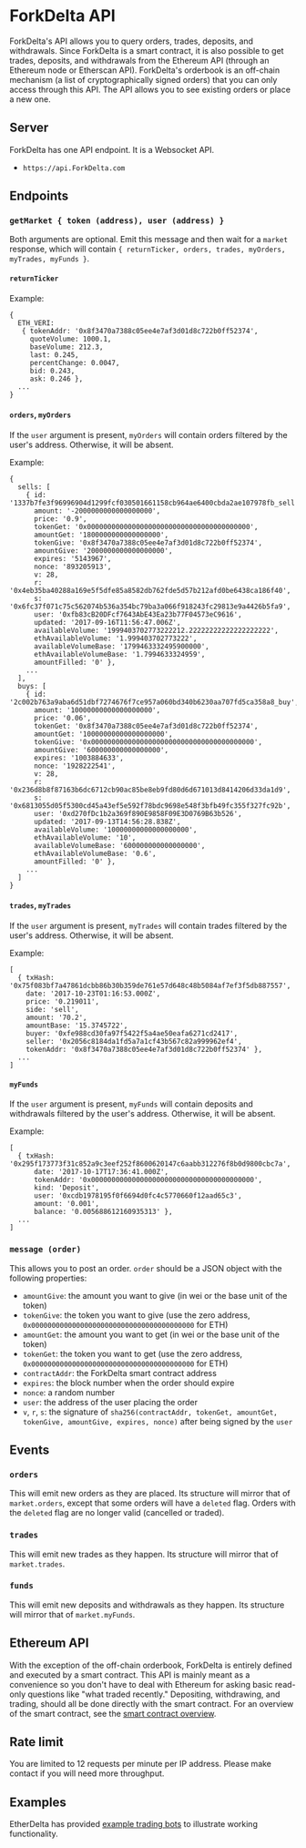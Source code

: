 # ForkDelta API

ForkDelta's API allows you to query orders, trades, deposits, and withdrawals. Since ForkDelta is a smart contract, it is also possible to get trades, deposits, and withdrawals from the Ethereum API (through an Ethereum node or Etherscan API). ForkDelta's orderbook is an off-chain mechanism (a list of cryptographically signed orders) that you can only access through this API. The API allows you to see existing orders or place a new one.

## Server

ForkDelta has one API endpoint. It is a Websocket API.

 * `https://api.ForkDelta.com`

## Endpoints

### `getMarket { token (address), user (address) }`

Both arguments are optional. Emit this message and then wait for a `market` response, which will contain `{ returnTicker, orders, trades, myOrders, myTrades, myFunds }`.

#### `returnTicker`

Example:
```
{
  ETH_VERI:
   { tokenAddr: '0x8f3470a7388c05ee4e7af3d01d8c722b0ff52374',
     quoteVolume: 1000.1,
     baseVolume: 212.3,
     last: 0.245,
     percentChange: 0.0047,
     bid: 0.243,
     ask: 0.246 },
  ...
}
```

#### `orders`, `myOrders`

If the `user` argument is present, `myOrders` will contain orders filtered by the user's address. Otherwise, it will be absent.

Example:
```
{
  sells: [
    { id: '1337b7fe3f96996904d1299fcf030501661158cb964ae6400cbda2ae107978fb_sell',
      amount: '-2000000000000000000',
      price: '0.9',
      tokenGet: '0x0000000000000000000000000000000000000000',
      amountGet: '1800000000000000000',
      tokenGive: '0x8f3470a7388c05ee4e7af3d01d8c722b0ff52374',
      amountGive: '2000000000000000000',
      expires: '5143967',
      nonce: '893205913',
      v: 28,
      r: '0x4eb35ba40288a169e5f5dfe85a8582db762fde5d57b212afd0be6438ca186f40',
      s: '0x6fc37f071c75c562074b536a354bc79ba3a066f918243fc29813e9a4426b5fa9',
      user: '0xfb83cB20DFcf7643AbE43Ea23b77F04573eC9616',
      updated: '2017-09-16T11:56:47.006Z',
      availableVolume: '1999403702773222212.22222222222222222222',
      ethAvailableVolume: '1.999403702773222',
      availableVolumeBase: '1799463332495900000',
      ethAvailableVolumeBase: '1.7994633324959',
      amountFilled: '0' },
    ...
  ],
  buys: [
    { id: '2c002b763a9aba6d51dbf7274676f7ce957a060bd340b6230aa707fd5ca358a8_buy',
      amount: '10000000000000000000',
      price: '0.06',
      tokenGet: '0x8f3470a7388c05ee4e7af3d01d8c722b0ff52374',
      amountGet: '10000000000000000000',
      tokenGive: '0x0000000000000000000000000000000000000000',
      amountGive: '600000000000000000',
      expires: '1003884633',
      nonce: '1928222541',
      v: 28,
      r: '0x236d8b8f87163b6dc6712cb90ac85be8eb9fd80d6d671013d8414206d33da1d9',
      s: '0x6813055d05f5300cd45a43ef5e592f78bdc9698e548f3bfb49fc355f327fc92b',
      user: '0xd270fDc1b2a369f890E9858F09E3D0769B63b526',
      updated: '2017-09-13T14:56:28.838Z',
      availableVolume: '10000000000000000000',
      ethAvailableVolume: '10',
      availableVolumeBase: '600000000000000000',
      ethAvailableVolumeBase: '0.6',
      amountFilled: '0' },
    ...
  ]
}
```

#### `trades`, `myTrades`

If the `user` argument is present, `myTrades` will contain trades filtered by the user's address. Otherwise, it will be absent.

Example:
```
[
  { txHash: '0x75f083bf7a47861dcbb86b30b359de761e57d648c48b5084af7ef3f5db887557',
    date: '2017-10-23T01:16:53.000Z',
    price: '0.219011',
    side: 'sell',
    amount: '70.2',
    amountBase: '15.3745722',
    buyer: '0xfe988cd30fa97f5422f5a4ae50eafa6271cd2417',
    seller: '0x2056c8184da1fd5a7a1cf43b567c82a999962ef4',
    tokenAddr: '0x8f3470a7388c05ee4e7af3d01d8c722b0ff52374' },
  ...
]
```

#### `myFunds`

If the `user` argument is present, `myFunds` will contain deposits and withdrawals filtered by the user's address. Otherwise, it will be absent.

Example:
```
[
  { txHash: '0x295f173773f31c852a9c3eef252f8600620147c6aabb312276f8b0d9800cbc7a',
      date: '2017-10-17T17:36:41.000Z',
      tokenAddr: '0x0000000000000000000000000000000000000000',
      kind: 'Deposit',
      user: '0xcdb1978195f0f6694d0fc4c5770660f12aad65c3',
      amount: '0.001',
      balance: '0.005688612160935313' },
  ...
]
```

### `message (order)`

This allows you to post an order. `order` should be a JSON object with the following properties:

* `amountGive`: the amount you want to give (in wei or the base unit of the token)
* `tokenGive`: the token you want to give (use the zero address, `0x0000000000000000000000000000000000000000` for ETH)
* `amountGet`: the amount you want to get (in wei or the base unit of the token)
* `tokenGet`: the token you want to get (use the zero address, `0x0000000000000000000000000000000000000000` for ETH)
* `contractAddr`: the ForkDelta smart contract address
* `expires`: the block number when the order should expire
* `nonce`: a random number
* `user`: the address of the user placing the order
* `v`, `r`, `s`: the signature of `sha256(contractAddr, tokenGet, amountGet, tokenGive, amountGive, expires, nonce)` after being signed by the `user`

## Events

### `orders`

This will emit new orders as they are placed. Its structure will mirror that of `market.orders`, except that some orders will have a `deleted` flag. Orders with the `deleted` flag are no longer valid (cancelled or traded).

### `trades`

This will emit new trades as they happen. Its structure will mirror that of `market.trades`.

### `funds`

This will emit new deposits and withdrawals as they happen. Its structure will mirror that of `market.myFunds`.

## Ethereum API

With the exception of the off-chain orderbook, ForkDelta is entirely defined and executed by a smart contract. This API is mainly meant as a convenience so you don't have to deal with Ethereum for asking basic read-only questions like "what traded recently." Depositing, withdrawing, and trading, should all be done directly with the smart contract. For an overview of the smart contract, see the [smart contract overview](SMART_CONTRACT.md).

## Rate limit

You are limited to 12 requests per minute per IP address. Please make contact if you will need more throughput.

## Examples

EtherDelta has provided [example trading bots](https://github.com/EtherDelta/bots) to illustrate working functionality.
